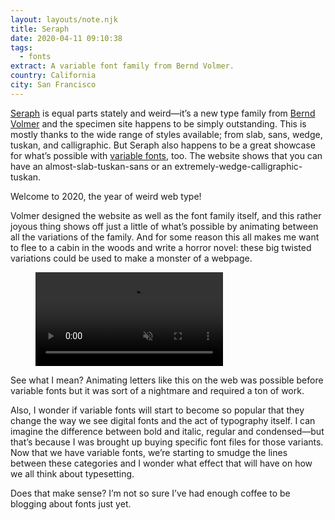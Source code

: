 ```yaml
---
layout: layouts/note.njk
title: Seraph
date: 2020-04-11 09:10:38
tags:
  - fonts
extract: A variable font family from Bernd Volmer.
country: California
city: San Francisco
---
```


[Seraph](https://www.seraphs.varfont.com/) is equal parts stately and weird—it’s a new type family from [Bernd Volmer](https://www.berndvolmer.com/) and the specimen site happens to be simply outstanding. This is mostly thanks to the wide range of styles available; from slab, sans, wedge, tuskan, and calligraphic. But Seraph also happens to be a great showcase for what’s possible with [variable fonts](https://css-tricks.com/a-new-responsive-font-format-for-the-web/), too. The website shows that you can have an almost-slab-tuskan-sans or an extremely-wedge-calligraphic-tuskan.

Welcome to 2020, the year of weird web type!

Volmer designed the website as well as the font family itself, and this rather joyous thing shows off just a little of what’s possible by animating between all the variations of the family. And for some reason this all makes me want to flee to a cabin in the woods and write a horror novel: these big twisted variations could be used to make a monster of a webpage.

<div class="m-wrapper--full">
  <figure class="m-wrapper--unpadded">
    <video autoplay loop muted playsinline>
      <source src="/images/seraph.mp4" />
    </video>
  </figure>
</div>

See what I mean? Animating letters like this on the web was possible before variable fonts but it was sort of a nightmare and required a ton of work.

Also, I wonder if variable fonts will start to become so popular that they change the way we see digital fonts and the act of typography itself. I can imagine the difference between bold and italic, regular and condensed—but that’s because I was brought up buying specific font files for those variants. Now that we have variable fonts, we’re starting to smudge the lines between these categories and I wonder what effect that will have on how we all think about typesetting.

Does that make sense? I’m not so sure I’ve had enough coffee to be blogging about fonts just yet.
